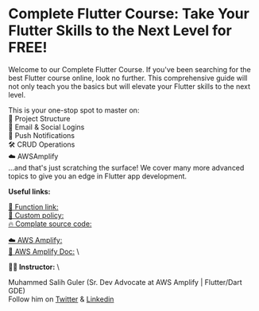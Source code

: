 # Complete Flutter Course: Take Your Flutter Skills to the Next Level for FREE!

Welcome to our Complete Flutter Course. If you've been searching for the best Flutter course online, look no further. This comprehensive guide will not only teach you the basics but will elevate your Flutter skills to the next level. 


This is your one-stop spot to master on:\
📁 Project Structure \
🔐 Email & Social Logins \
🔔 Push Notifications \
🛠 CRUD Operations \
☁️ AWSAmplify \
...and that's just scratching the surface! We cover many more advanced topics to give you an edge in Flutter app development.


**Useful links:**

[🔗 Function link: ](https://gist.github.com/salihgueler/e9be9fa6cc9ece30ba05764146850f74) \
[🔗 Custom policy:](https://gist.github.com/salihgueler/2b44dd5494bdbfbd288a033af21bff9d) \
[🔥 Complate source code:](https://cutt.ly/PwkRT3yZ)

[☁️ AWS Amplify:](https://aws.amazon.com/amplify/) \
[📄 AWS Amplify Doc:](https://docs.amplify.aws/lib/q/platform/flutter/) \

**👨‍💻 Instructor:** \

Muhammed Salih Guler (Sr. Dev Advocate at AWS Amplify | Flutter/Dart GDE) \
Follow him on [Twitter](https://twitter.com/salihgueler) & [Linkedin](https://www.linkedin.com/in/salihgueler/)

